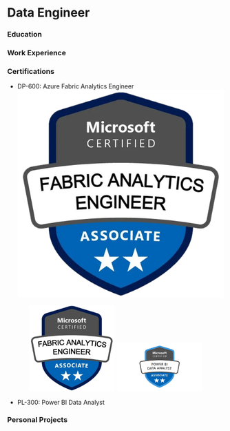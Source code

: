 # Data Engineer

### Education

### Work Experience

### Certifications
- DP-600: Azure Fabric Analytics Engineer
![DP-600](/assets/img/DP600.png)


<p align="center">
  <img src="https://github.com/Jacoceb/portfolio/blob/main/assets/img/DP600.png" width="200">
  <img src="https://github.com/Jacoceb/portfolio/blob/main/assets/img/PL300.png" width="200">
</p>

- PL-300: Power BI Data Analyst

### Personal Projects
